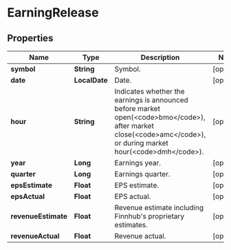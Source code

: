 

# EarningRelease


## Properties

| Name | Type | Description | Notes |
|------------ | ------------- | ------------- | -------------|
|**symbol** | **String** | Symbol. |  [optional] |
|**date** | **LocalDate** | Date. |  [optional] |
|**hour** | **String** | Indicates whether the earnings is announced before market open(&lt;code&gt;bmo&lt;/code&gt;), after market close(&lt;code&gt;amc&lt;/code&gt;), or during market hour(&lt;code&gt;dmh&lt;/code&gt;). |  [optional] |
|**year** | **Long** | Earnings year. |  [optional] |
|**quarter** | **Long** | Earnings quarter. |  [optional] |
|**epsEstimate** | **Float** | EPS estimate. |  [optional] |
|**epsActual** | **Float** | EPS actual. |  [optional] |
|**revenueEstimate** | **Float** | Revenue estimate including Finnhub&#39;s proprietary estimates. |  [optional] |
|**revenueActual** | **Float** | Revenue actual. |  [optional] |



